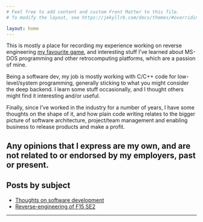 ```yaml
---
# Feel free to add content and custom Front Matter to this file.
# To modify the layout, see https://jekyllrb.com/docs/themes/#overriding-theme-defaults

layout: home
---
```


This is mostly a place for recording my experience working on reverse engineering [my favourite game](https://en.wikipedia.org/wiki/F-15_Strike_Eagle_II), and interesting stuff I’ve learned about MS-DOS programming and other retrocomputing platforms, which are a passion of mine.

Being a software dev, my job is mostly working with C/C++ code for low-level/system programming, generally sticking to what you might consider the deep backend. I learn some stuff occasionally, and I thought others might find it interesting and/or useful.

Finally, since I’ve worked in the industry for a number of years, I have some thoughts on the shape of it, and how plain code writing relates to the bigger picture of software architecture, project/team management and enabling business to release products and make a profit.

Any opinions that I express are my own, and are not related to or endorsed by my employers, past or present.
---

## Posts by subject
<ul class="mycat-list">
<li><a class="mypost-link" href="/category/sw-eng">Thoughts on software development</a></li>
<li><a class="mypost-link" href="/category/f15-se2">Reverse-engineering of F15 SE2</a></li>
</ul>

---
